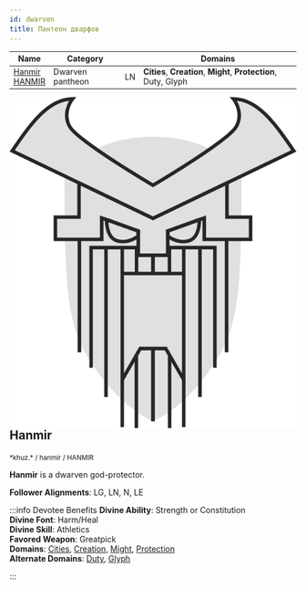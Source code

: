 ```yaml
---
id: dwarven
title: Пантеон дварфов
---
```


| Name                                                                        | Category         |     | Domains                                                          |
| --------------------------------------------------------------------------- | ---------------- | --- | ---------------------------------------------------------------- |
| [Hanmir <br/><span class="cirth-dwarf-font">HANMIR</span>](#hanmir) | Dwarven pantheon | LN  | **Cities**, **Creation**, **Might**, **Protection**, Duty, Glyph |

<img alt="Hanmir symbol" src="/img/gods/hanmir.svg" align="right" class="god-img"/>

## Hanmir

<small>
*khuz.*  / hanmir / <span class="cirth-dwarf-font">HANMIR</span>  
</small>

**Hanmir** is a dwarven god-protector.

**Follower Alignments**: LG, LN, N, LE

:::info Devotee Benefits
**Divine Ability**: Strength or Constitution  
**Divine Font**: Harm/Heal  
**Divine Skill**: Athletics  
**Favored Weapon**: Greatpick  
**Domains**: [Cities](https://2e.aonprd.com/Domains.aspx?ID=3), [Creation](https://2e.aonprd.com/Domains.aspx?ID=5), [Might](https://2e.aonprd.com/Domains.aspx?ID=20), [Protection](https://2e.aonprd.com/Domains.aspx?ID=27)  
**Alternate Domains**: [Duty](https://2e.aonprd.com/Domains.aspx?ID=45), [Glyph](https://2e.aonprd.com/Domains.aspx?ID=46)
<!-- **Cleric Spells**: 1st: [*mage armor*](https://2e.aonprd.com/Spells.aspx?ID=176) -->
:::